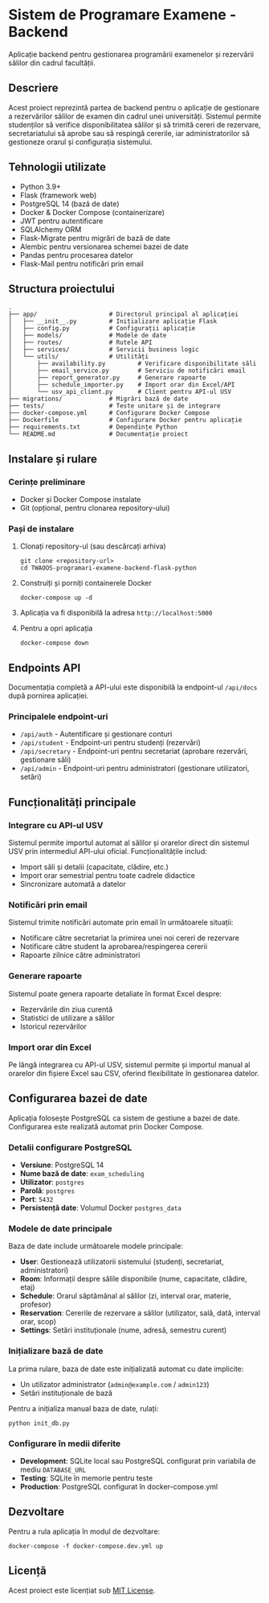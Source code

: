 # Sistem de Programare Examene - Backend

Aplicație backend pentru gestionarea programării examenelor și rezervării sălilor din cadrul facultății.

## Descriere

Acest proiect reprezintă partea de backend pentru o aplicație de gestionare a rezervărilor sălilor de examen din cadrul unei universități. Sistemul permite studenților să verifice disponibilitatea sălilor și să trimită cereri de rezervare, secretariatului să aprobe sau să respingă cererile, iar administratorilor să gestioneze orarul și configurația sistemului.

## Tehnologii utilizate

- Python 3.9+
- Flask (framework web)
- PostgreSQL 14 (bază de date)
- Docker & Docker Compose (containerizare)
- JWT pentru autentificare
- SQLAlchemy ORM
- Flask-Migrate pentru migrări de bază de date
- Alembic pentru versionarea schemei bazei de date
- Pandas pentru procesarea datelor
- Flask-Mail pentru notificări prin email

## Structura proiectului

```
.
├── app/                    # Directorul principal al aplicației
│   ├── __init__.py         # Inițializare aplicație Flask
│   ├── config.py           # Configurații aplicație
│   ├── models/             # Modele de date
│   ├── routes/             # Rutele API
│   ├── services/           # Servicii business logic
│   └── utils/              # Utilități
│       ├── availability.py         # Verificare disponibilitate săli
│       ├── email_service.py        # Serviciu de notificări email
│       ├── report_generator.py     # Generare rapoarte
│       ├── schedule_importer.py    # Import orar din Excel/API
│       └── usv_api_client.py       # Client pentru API-ul USV
├── migrations/             # Migrări bază de date
├── tests/                  # Teste unitare și de integrare
├── docker-compose.yml      # Configurare Docker Compose
├── Dockerfile              # Configurare Docker pentru aplicație
├── requirements.txt        # Dependințe Python
└── README.md               # Documentație proiect
```

## Instalare și rulare

### Cerințe preliminare

- Docker și Docker Compose instalate
- Git (opțional, pentru clonarea repository-ului)

### Pași de instalare

1. Clonați repository-ul (sau descărcați arhiva)
   ```
   git clone <repository-url>
   cd TWAOOS-programari-examene-backend-flask-python
   ```

2. Construiți și porniți containerele Docker
   ```
   docker-compose up -d
   ```

3. Aplicația va fi disponibilă la adresa `http://localhost:5000`

4. Pentru a opri aplicația
   ```
   docker-compose down
   ```

## Endpoints API

Documentația completă a API-ului este disponibilă la endpoint-ul `/api/docs` după pornirea aplicației.

### Principalele endpoint-uri

- `/api/auth` - Autentificare și gestionare conturi
- `/api/student` - Endpoint-uri pentru studenți (rezervări)
- `/api/secretary` - Endpoint-uri pentru secretariat (aprobare rezervări, gestionare săli)
- `/api/admin` - Endpoint-uri pentru administratori (gestionare utilizatori, setări)

## Funcționalități principale

### Integrare cu API-ul USV

Sistemul permite importul automat al sălilor și orarelor direct din sistemul USV prin intermediul API-ului oficial. Funcționalitățile includ:

- Import săli și detalii (capacitate, clădire, etc.)
- Import orar semestrial pentru toate cadrele didactice
- Sincronizare automată a datelor

### Notificări prin email

Sistemul trimite notificări automate prin email în următoarele situații:

- Notificare către secretariat la primirea unei noi cereri de rezervare
- Notificare către student la aprobarea/respingerea cererii
- Rapoarte zilnice către administratori

### Generare rapoarte

Sistemul poate genera rapoarte detaliate în format Excel despre:

- Rezervările din ziua curentă
- Statistici de utilizare a sălilor
- Istoricul rezervărilor

### Import orar din Excel

Pe lângă integrarea cu API-ul USV, sistemul permite și importul manual al orarelor din fișiere Excel sau CSV, oferind flexibilitate în gestionarea datelor.

## Configurarea bazei de date

Aplicația folosește PostgreSQL ca sistem de gestiune a bazei de date. Configurarea este realizată automat prin Docker Compose.

### Detalii configurare PostgreSQL

- **Versiune**: PostgreSQL 14
- **Nume bază de date**: `exam_scheduling`
- **Utilizator**: `postgres`
- **Parolă**: `postgres`
- **Port**: `5432`
- **Persistență date**: Volumul Docker `postgres_data`

### Modele de date principale

Baza de date include următoarele modele principale:

- **User**: Gestionează utilizatorii sistemului (studenți, secretariat, administratori)
- **Room**: Informații despre sălile disponibile (nume, capacitate, clădire, etaj)
- **Schedule**: Orarul săptămânal al sălilor (zi, interval orar, materie, profesor)
- **Reservation**: Cererile de rezervare a sălilor (utilizator, sală, dată, interval orar, scop)
- **Settings**: Setări instituționale (nume, adresă, semestru curent)

### Inițializare bază de date

La prima rulare, baza de date este inițializată automat cu date implicite:

- Un utilizator administrator (`admin@example.com` / `admin123`)
- Setări instituționale de bază

Pentru a inițializa manual baza de date, rulați:

```
python init_db.py
```

### Configurare în medii diferite

- **Development**: SQLite local sau PostgreSQL configurat prin variabila de mediu `DATABASE_URL`
- **Testing**: SQLite în memorie pentru teste
- **Production**: PostgreSQL configurat în docker-compose.yml

## Dezvoltare

Pentru a rula aplicația în modul de dezvoltare:

```
docker-compose -f docker-compose.dev.yml up
```

## Licență

Acest proiect este licențiat sub [MIT License](LICENSE).

